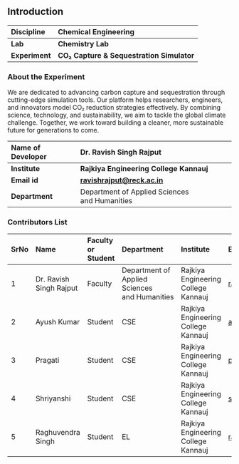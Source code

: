 ## Introduction


<b>Discipline | <b> Chemical Engineering
:--|:--|
<b> Lab | <b> Chemistry Lab
<b> Experiment|     <b> CO₂ Capture & Sequestration Simulator

### About the Experiment 

We are dedicated to advancing carbon capture and sequestration through cutting-edge simulation tools.
Our platform helps researchers, engineers, and innovators model CO₂ reduction strategies effectively.
By combining science, technology, and sustainability, we aim to tackle the global climate challenge.
Together, we work toward building a cleaner, more sustainable future for generations to come.

<b>Name of Developer | <b> Dr. Ravish Singh Rajput
:--|:--|
<b> Institute | <b>  Rajkiya Engineering College Kannauj
<b> Email id|     <b> ravishrajput@reck.ac.in
<b> Department |  Department of Applied Sciences and Humanities

### Contributors List

SrNo | Name | Faculty or Student | Department| Institute | Email id
:--|:--|:--|:--|:--|:--|
1 | Dr. Ravish Singh Rajput | Faculty | Department of Applied Sciences and Humanities | Rajkiya Engineering College Kannauj | ravishrajput@reck.ac.in
2 | Ayush Kumar | Student | CSE | Rajkiya Engineering College Kannauj | ayush95190@gmail.com
3 | Pragati | Student | CSE | Rajkiya Engineering College Kannauj | pragatibaghel99@gmail.com
4 | Shriyanshi | Student | CSE | Rajkiya Engineering College Kannauj | shriyanshi1712@gmail.com
5 | Raghuvendra Singh | Student | EL | Rajkiya Engineering College Kannauj | raghuvendrasingh1238@gmail.com
